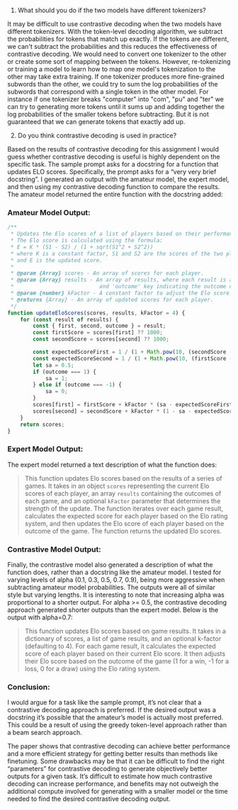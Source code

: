 1. What should you do if the two models have different tokenizers?

It may be difficult to use contrastive decoding when the two models have different tokenizers. With the token-level decoding algorithm, we subtract the probabilities for tokens that match up exactly. If the tokens are different, we can't subtract the probabilities and this reduces the effectiveness of contrastive decoding.
We would need to convert one tokenizer to the other or create some sort of mapping between the tokens. However, re-tokenizing or training a model to learn how to map one model's tokenization to the other may take extra training. If one tokenizer produces more fine-grained subwords than the other, we could try to sum the log probabilities of the subwords that correspond with a single token in the other model. For instance if one tokenizer breaks "computer" into "com", "pu" and "ter" we can try to generating more tokens until it sums up and adding together the log probabilities of the smaller tokens before subtracting. But it is not guaranteed that we can generate tokens that exactly add up.

2. Do you think contrastive decoding is used in practice?

Based on the results of contrastive decoding for this assignment I would guess whether contrastive decoding is useful is highly dependent on the specific task. The sample prompt asks for a docstring for a function that updates ELO scores. Specifically, the prompt asks for a “very very brief docstring”. I generated an output with the amateur model, the expert model, and then using my contrastive decoding function to compare the results. The amateur model returned the entire function with the docstring added:

### Amateur Model Output:
```js
/**
 * Updates the Elo scores of a list of players based on their performance in a game.
 * The Elo score is calculated using the formula:
 * E = K * (S1 - S2) / (1 + sqrt(S1^2 + S2^2))
 * where K is a constant factor, S1 and S2 are the scores of the two players,
 * and E is the updated score.
 *
 * @param {Array} scores - An array of scores for each player.
 * @param {Array} results - An array of results, where each result is an object with 'first' and 'second' keys,
 *                           and 'outcome' key indicating the outcome of the game.
 * @param {number} kFactor - A constant factor to adjust the Elo score.
 * @returns {Array} - An array of updated scores for each player.
 */
function updateEloScores(scores, results, kFactor = 4) {
    for (const result of results) {
        const { first, second, outcome } = result;
        const firstScore = scores[first] ?? 1000;
        const secondScore = scores[second] ?? 1000;

        const expectedScoreFirst = 1 / (1 + Math.pow(10, (secondScore - firstScore) / 400));
        const expectedScoreSecond = 1 / (1 + Math.pow(10, (firstScore - secondScore) / 400));
        let sa = 0.5;
        if (outcome === 1) {
            sa = 1;
        } else if (outcome === -1) {
            sa = 0;
        }
        scores[first] = firstScore + kFactor * (sa - expectedScoreFirst);
        scores[second] = secondScore + kFactor * (1 - sa - expectedScoreSecond);
    }
    return scores;
}
```

### Expert Model Output:
The expert model returned a text description of what the function does:

>This function updates Elo scores based on the results of a series of games. It takes in an object `scores` representing the current Elo scores of each player, an array `results` containing the outcomes of each game, and an optional `kFactor` parameter that determines the strength of the update. The function iterates over each game result, calculates the expected score for each player based on the Elo rating system, and then updates the Elo score of each player based on the outcome of the game. The function returns the updated Elo scores.

### Contrastive Model Output:
Finally, the contrastive model also generated a description of what the function does, rather than a docstring like the amateur model. I tested for varying levels of alpha (0.1, 0.3, 0.5, 0.7, 0.9), being more aggressive when subtracting amateur model probabilities. The outputs were all of similar style but varying lengths. It is interesting to note that increasing alpha was proportional to a shorter output. For alpha >= 0.5, the contrastive decoding approach generated shorter outputs than the expert model. Below is the output with alpha=0.7:

>This function updates Elo scores based on game results. It takes in a dictionary of scores, a list of game results, and an optional k-factor (defaulting to 4). For each game result, it calculates the expected score of each player based on their current Elo score. It then adjusts their Elo score based on the outcome of the game (1 for a win, -1 for a loss, 0 for a draw) using the Elo rating system.

### **Conclusion:**
I would argue for a task like the sample prompt, it’s not clear that a contrastive decoding approach is preferred. If the desired output was a docstring it’s possible that the amateur’s model is actually most preferred. This could be a result of using the greedy token-level approach rather than a beam search approach.

The paper shows that contrastive decoding can achieve better performance and a more efficient strategy for getting better results than methods like finetuning. Some drawbacks may be that it can be difficult to find the right “parameters” for contrastive decoding to generate objectively better outputs for a given task. It’s difficult to estimate how much contrastive decoding can increase performance, and benefits may not outweigh the additional compute involved for generating with a smaller model or the time needed to find the desired contrastive decoding output.


